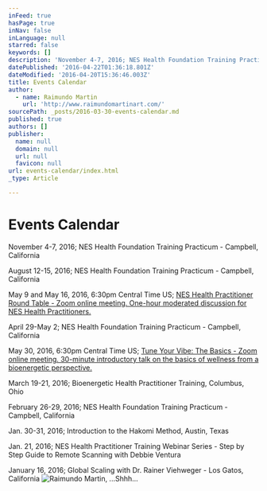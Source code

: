 ```yaml
---
inFeed: true
hasPage: true
inNav: false
inLanguage: null
starred: false
keywords: []
description: 'November 4-7, 2016; NES Health Foundation Training Practicum - Campbell, California'
datePublished: '2016-04-22T01:36:18.801Z'
dateModified: '2016-04-20T15:36:46.003Z'
title: Events Calendar
author:
  - name: Raimundo Martin
    url: 'http://www.raimundomartinart.com/'
sourcePath: _posts/2016-03-30-events-calendar.md
published: true
authors: []
publisher:
  name: null
  domain: null
  url: null
  favicon: null
url: events-calendar/index.html
_type: Article

---
```

# Events Calendar

November 4-7, 2016; NES Health Foundation Training Practicum - Campbell, California

August 12-15, 2016; NES Health Foundation Training Practicum - Campbell, California

May 9 and May 16, 2016, 6:30pm Central Time US; [NES Health Practitioner Round Table - Zoom online meeting. One-hour moderated discussion for NES Health Practitioners.][0]

April 29-May 2; NES Health Foundation Training Practicum - Campbell, California

May 30, 2016, 6:30pm Central Time US; [Tune Your Vibe: The Basics - Zoom online meeting. 30-minute introductory talk on the basics of wellness from a bioenergetic perspective.][1][][0]

March 19-21, 2016; Bioenergetic Health Practitioner Training, Columbus, Ohio

February 26-29, 2016; NES Health Foundation Training Practicum - Campbell, California

Jan. 30-31, 2016; Introduction to the Hakomi Method, Austin, Texas

Jan. 21, 2016; NES Health Practitioner Training Webinar Series - Step by Step Guide to Remote Scanning with Debbie Ventura

January 16, 2016; Global Scaling with Dr. Rainer Viehweger - Los Gatos, California
![Raimundo Martin, ...Shhh...](https://the-grid-user-content.s3-us-west-2.amazonaws.com/01c535f5-d028-49d6-ae75-cdff729f25c7.jpg)

[0]: http://my.setmore.com/bookingpage/a6241876-6ca1-4c37-88f0-2d5dd8b07fe6/bookclass
[1]: http://my.setmore.com/bookingpage/a6241876-6ca1-4c37-88f0-2d5dd8b07fe6/class